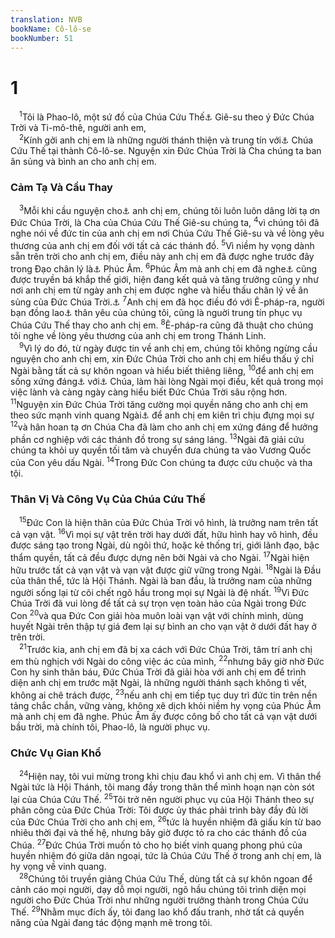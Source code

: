 ```yaml
---
translation: NVB
bookName: Cô-lô-se 
bookNumber: 51
---
```


<div class="title"><h1>1</h1></div>
<span class="verse co_1_1"> <sup>1</sup>Tôi là Phao-lô, một sứ đồ của Chúa Cứu Thế<a data-toggle="tooltip" data-placement="bottom" title="Nt: ‘Xristos’, Đấng được xức dầu">⚓</a> Giê-su theo ý Đức Chúa Trời và Ti-mô-thê, người anh em, <br/></span>
<span class="verse co_1_2"> <sup>2</sup>Kính gởi anh chị em là những người thánh thiện và trung tín với<a data-toggle="tooltip" data-placement="bottom" title="Nt: trong">⚓</a> Chúa Cứu Thế tại thành Cô-lô-se. Nguyện xin Đức Chúa Trời là Cha chúng ta ban ân sủng và bình an cho anh chị em. <br/></span>
<div class="title"><h3>Cảm Tạ Và Cầu Thay </h3></div>
<span class="verse co_1_3"> <sup>3</sup>Mỗi khi cầu nguyện cho<a data-toggle="tooltip" data-placement="bottom" title="Nt: về">⚓</a> anh chị em, chúng tôi luôn luôn dâng lời tạ ơn Đức Chúa Trời, là Cha của Chúa Cứu Thế Giê-su chúng ta, </span>
<span class="verse co_1_4"><sup>4</sup>vì chúng tôi đã nghe nói về đức tin của anh chị em nơi Chúa Cứu Thế Giê-su và về lòng yêu thương của anh chị em đối với tất cả các thánh đồ. </span>
<span class="verse co_1_5"><sup>5</sup>Vì niềm hy vọng dành sẵn trên trời cho anh chị em, điều này anh chị em đã được nghe trước đây trong Đạo chân lý là<a data-toggle="tooltip" data-placement="bottom" title="Ctd: của">⚓</a> Phúc Âm. </span>
<span class="verse co_1_6"><sup>6</sup>Phúc Âm mà anh chị em đã nghe<a data-toggle="tooltip" data-placement="bottom" title="Nt: đến tận anh chị em">⚓</a> cũng được truyền bá khắp thế giới, hiện đang kết quả và tăng trưởng cũng y như nơi anh chị em từ ngày anh chị em được nghe và hiểu thấu chân lý về ân sủng của Đức Chúa Trời.<a data-toggle="tooltip" data-placement="bottom" title="Ctd: hiểu thấu ân sủng Đức Chúa Trời trong chân lý">⚓</a></span>
<span class="verse co_1_7"><sup>7</sup>Anh chị em đã học điều đó với Ê-pháp-ra, người bạn đồng lao<a data-toggle="tooltip" data-placement="bottom" title="Nt: đồng bộc">⚓</a> thân yêu của chúng tôi, cũng là nguời trung tín phục vụ Chúa Cứu Thế thay cho anh chị em. </span>
<span class="verse co_1_8"><sup>8</sup>Ê-pháp-ra cũng đã thuật cho chúng tôi nghe về lòng yêu thương của anh chị em trong Thánh Linh. <br/></span>
<span class="verse co_1_9"> <sup>9</sup>Vì lý do đó, từ ngày được tin về anh chị em, chúng tôi không ngừng cầu nguyện cho anh chị em, xin Đức Chúa Trời cho anh chị em hiểu thấu ý chỉ Ngài bằng tất cả sự khôn ngoan và hiểu biết thiêng liêng, </span>
<span class="verse co_1_10"><sup>10</sup>để anh chị em sống xứng đáng<a data-toggle="tooltip" data-placement="bottom" title="Nt: bước đi cách xứng đáng">⚓</a> với<a data-toggle="tooltip" data-placement="bottom" title="Nt: theo">⚓</a> Chúa, làm hài lòng Ngài mọi điều, kết quả trong mọi việc lành và càng ngày càng hiểu biết Đức Chúa Trời sâu rộng hơn. </span>
<span class="verse co_1_11"><sup>11</sup>Nguyện xin Đức Chúa Trời tăng cường mọi quyền năng cho anh chị em theo sức mạnh vinh quang Ngài<a data-toggle="tooltip" data-placement="bottom" title="Nt: nói với tất cả quyền năng được tác động theo như sức mạnh của vinh quang Ngài">⚓</a> để anh chị em kiên trì chịu đựng mọi sự </span>
<span class="verse co_1_12"><sup>12</sup>và hân hoan tạ ơn Chúa Cha đã làm cho anh chị em xứng đáng để hưởng phần cơ nghiệp với các thánh đồ trong sự sáng láng. </span>
<span class="verse co_1_13"><sup>13</sup>Ngài đã giải cứu chúng ta khỏi uy quyền tối tăm và chuyển đưa chúng ta vào Vương Quốc của Con yêu dấu Ngài. </span>
<span class="verse co_1_14"><sup>14</sup>Trong Đức Con chúng ta được cứu chuộc và tha tội. <br/></span>
<div class="title"><h3>Thân Vị Và Công Vụ Của Chúa Cứu Thế </h3></div>
<span class="verse co_1_15"> <sup>15</sup>Đức Con là hiện thân của Đức Chúa Trời vô hình, là trưởng nam trên tất cả vạn vật. </span>
<span class="verse co_1_16"><sup>16</sup>Vì mọi sự vật trên trời hay dưới đất, hữu hình hay vô hình, đều được sáng tạo trong Ngài, dù ngôi thứ, hoặc kẻ thống trị, giới lãnh đạo, bậc thẩm quyền, tất cả đều được dựng nên bởi Ngài và cho Ngài. </span>
<span class="verse co_1_17"><sup>17</sup>Ngài hiện hữu trước tất cả vạn vật và vạn vật được giữ vững trong Ngài. </span>
<span class="verse co_1_18"><sup>18</sup>Ngài là Đầu của thân thể, tức là Hội Thánh. Ngài là ban đầu, là trưởng nam của những người sống lại từ cõi chết ngõ hầu trong mọi sự Ngài là đệ nhất. </span>
<span class="verse co_1_19"><sup>19</sup>Vì Đức Chúa Trời đã vui lòng để tất cả sự trọn vẹn toàn hảo của Ngài trong Đức Con </span>
<span class="verse co_1_20"><sup>20</sup>và qua Đức Con giải hòa muôn loài vạn vật với chính mình, dùng huyết Ngài trên thập tự giá đem lại sự bình an cho vạn vật ở dưới đất hay ở trên trời. <br/></span>
<span class="verse co_1_21"> <sup>21</sup>Trước kia, anh chị em đã bị xa cách với Đức Chúa Trời, tâm trí anh chị em thù nghịch với Ngài do công việc ác của mình, </span>
<span class="verse co_1_22"><sup>22</sup>nhưng bây giờ nhờ Đức Con hy sinh thân báu, Đức Chúa Trời đã giải hòa với anh chị em để trình diện anh chị em trước mặt Ngài, là những người thánh sạch không tì vết, không ai chê trách được, </span>
<span class="verse co_1_23"><sup>23</sup>nếu anh chị em tiếp tục duy trì đức tin trên nền tảng chắc chắn, vững vàng, không xê dịch khỏi niềm hy vọng của Phúc Âm mà anh chị em đã nghe. Phúc Âm ấy được công bố cho tất cả vạn vật dưới bầu trời, mà chính tôi, Phao-lô, là người phục vụ. <br/></span>
<div class="title"><h3>Chức Vụ Gian Khổ </h3></div>
<span class="verse co_1_24"> <sup>24</sup>Hiện nay, tôi vui mừng trong khi chịu đau khổ vì anh chị em. Vì thân thể Ngài tức là Hội Thánh, tôi mang đầy trong thân thể mình hoạn nạn còn sót lại của Chúa Cứu Thế. </span>
<span class="verse co_1_25"><sup>25</sup>Tôi trở nên người phục vụ của Hội Thánh theo sự phân công của Đức Chúa Trời: Tôi được ủy thác phải trình bày đầy đủ lời của Đức Chúa Trời cho anh chị em, </span>
<span class="verse co_1_26"><sup>26</sup>tức là huyền nhiệm đã giấu kín từ bao nhiêu thời đại và thế hệ, nhưng bây giờ được tỏ ra cho các thánh đồ của Chúa. </span>
<span class="verse co_1_27"><sup>27</sup>Đức Chúa Trời muốn tỏ cho họ biết vinh quang phong phú của huyền nhiệm đó giữa dân ngoại, tức là Chúa Cứu Thế ở trong anh chị em, là hy vọng về vinh quang. <br/></span>
<span class="verse co_1_28"> <sup>28</sup>Chúng tôi truyền giảng Chúa Cứu Thế, dùng tất cả sự khôn ngoan để cảnh cáo mọi người, dạy dỗ mọi người, ngõ hầu chúng tôi trình diện mọi người cho Đức Chúa Trời như những người trưởng thành trong Chúa Cứu Thế. </span>
<span class="verse co_1_29"><sup>29</sup>Nhằm mục đích ấy, tôi đang lao khổ đấu tranh, nhờ tất cả quyền năng của Ngài đang tác động mạnh mẽ trong tôi. <br/></span>
